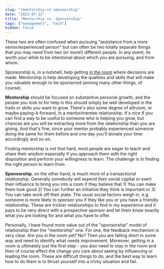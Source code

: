 ```yaml
---
slug: "/mentorship-vs-sponsorship"
date: "2023-07-22"
title: "Mentorship vs. Sponsorship"
tags: ["management", "tech"]
hidden: false
---
```


These two are often confused when pursuing "assistance from a more senior/experienced person" but can often be two
totally separate things that you may need from two (or more!) different people. In any event, its worth your while to be
intentional about which you are pursuing, and from whom.

Sponsorship is, in a nutshell, help getting [in the room](https://lethain.com/getting-in-the-room/) where decisions are
made. Mentorship is help developing the qualities and skills that will make you valuable enough to be sponsored (among
many other things, of course). 

**Mentorship** should be focused on substantive personal growth, and the people you look to for help in this should simply
be well developed in the traits or skills you want to grow. There's also some degree of altruism, or maybe
paying-it-forward, in a mentor/mentee relationship. It's nice if you can find a way to be useful to someone who is
helping you grow, but chances are you will be extracting more from the relationship than you are giving. And that's
fine, since your mentor probably experienced someone doing the same for them before and one day you'll donate your time
accordingly and so on. 

Finding mentorship is not that hard, most people are eager to teach and share their wisdom
especially if you approach them with the right disposition and perform your willingness to learn. The
challenge is in finding the right person to learn from.

**Sponsorship**, on the other hand, is much more of a transactional relationship. Generally somebody will
expend their social capital or exert their influence to bring you into a room if they believe that 1) You can make them
look good 2) You can further an initiative they think is important or 3) You can take work off their plate. The usual social factors weigh in, e.g.
someone is more likely to sponsor you if they like you or you have a friendly relationship. These are trickier
relationships to find in my
experience and it pays to be very direct with a prospective sponsor and let them know exactly what you are looking for
and what you have to offer. 

Personally, I have found more value out of the "sponsorship" model of relationship than the "mentorship" one. For one,
the feedback mechanism is very clear. Are you in the room yet? No? Then you are falling short in some way and need to
identify what needs improvement. Moreover, getting in a room is ultimately just the first step - you also need to stay
in the room and then of course effect the change you care about seeing by influencing or leading the room. These are
difficult things to do, and the best way to learn how to do them is to thrust yourself into a tricky situation and fail.

